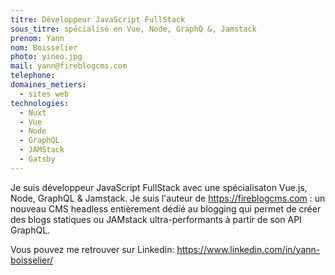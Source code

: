 ```yaml
---
titre: Développeur JavaScript FullStack
sous_titre: spécialisé en Vue, Node, GraphQ &, Jamstack
prenom: Yann
nom: Boisselier
photo: yineo.jpg
mail: yann@fireblogcms.com
telephone:
domaines_metiers:
  - sites web
technologies:
  - Nuxt
  - Vue
  - Node
  - GraphQL
  - JAMStack
  - Gatsby
---
```


Je suis développeur JavaScript FullStack avec une spécialisaton Vue.js, Node, GraphQL & Jamstack. Je suis l'auteur de https://fireblogcms.com : un nouveau CMS headless entièrement dédié au blogging qui permet de créer des blogs statiques ou JAMstack ultra-performants à partir de son API GraphQL.

Vous pouvez me retrouver sur Linkedin: https://www.linkedin.com/in/yann-boisselier/

